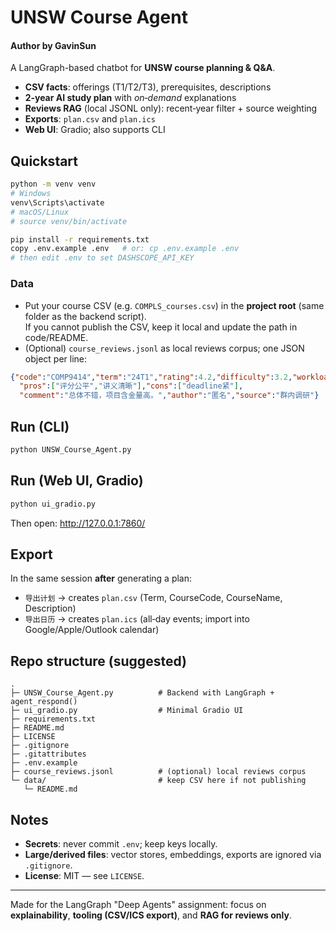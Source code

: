 # UNSW Course Agent
#### Author by GavinSun

A LangGraph-based chatbot for **UNSW course planning & Q&A**.  
- **CSV facts**: offerings (T1/T2/T3), prerequisites, descriptions
- **2‑year AI study plan** with *on‑demand* explanations 
- **Reviews RAG** (local JSONL only): recent‑year filter + source weighting
- **Exports**: `plan.csv` and `plan.ics`
- **Web UI**: Gradio; also supports CLI

## Quickstart
```bash
python -m venv venv
# Windows
venv\Scripts\activate
# macOS/Linux
# source venv/bin/activate

pip install -r requirements.txt
copy .env.example .env   # or: cp .env.example .env
# then edit .env to set DASHSCOPE_API_KEY
```

### Data
- Put your course CSV (e.g. `COMPLS_courses.csv`) in the **project root** (same folder as the backend script).  
  If you cannot publish the CSV, keep it local and update the path in code/README.
- (Optional) `course_reviews.jsonl` as local reviews corpus; one JSON object per line:
```json
{"code":"COMP9414","term":"24T1","rating":4.2,"difficulty":3.2,"workload":"medium",
  "pros":["评分公平","讲义清晰"],"cons":["deadline紧"],
  "comment":"总体不错，项目含金量高。","author":"匿名","source":"群内调研"}
```

## Run (CLI)
```bash
python UNSW_Course_Agent.py
```

## Run (Web UI, Gradio)
```bash
python ui_gradio.py
```
Then open: <http://127.0.0.1:7860/>

## Export
In the same session **after** generating a plan:
- `导出计划` → creates `plan.csv` (Term, CourseCode, CourseName, Description)
- `导出日历` → creates `plan.ics` (all‑day events; import into Google/Apple/Outlook calendar)

## Repo structure (suggested)
```
.
├─ UNSW_Course_Agent.py          # Backend with LangGraph + agent_respond()
├─ ui_gradio.py                  # Minimal Gradio UI
├─ requirements.txt
├─ README.md
├─ LICENSE
├─ .gitignore
├─ .gitattributes
├─ .env.example
├─ course_reviews.jsonl          # (optional) local reviews corpus
└─ data/                         # keep CSV here if not publishing
   └─ README.md
```

## Notes
- **Secrets**: never commit `.env`; keep keys locally.
- **Large/derived files**: vector stores, embeddings, exports are ignored via `.gitignore`.
- **License**: MIT — see `LICENSE`.

---

Made for the LangGraph "Deep Agents" assignment: focus on **explainability**, **tooling (CSV/ICS export)**, and **RAG for reviews only**.
